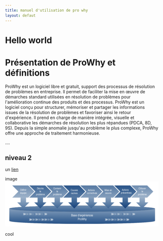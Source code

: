 ```yaml
---
title: manuel d'utilisation de pro why
layout: defaut
---
```


# Hello world

# Présentation de ProWhy et définitions
ProWhy est un logiciel libre et gratuit, support des processus de résolution de problèmes en entreprise. Il permet de faciliter la mise en œuvre de démarches standard utilisées en résolution de problèmes pour l'amélioration continue des produits et des processus.
ProWhy est un logiciel conçu pour structurer, mémoriser et partager les informations issues de la résolution de problèmes et favoriser ainsi le retour d'expérience.
Il prend en charge de manière intégrée, visuelle et collaborative les démarches de résolution les plus répandues (PDCA, 8D, 9S). Depuis la simple anomalie jusqu'au problème le plus complexe, ProWhy offre une approche de traitement harmonieuse.

....  


## niveau 2 
 un [lien](http://www.enit.fr)

image ![le processus generique de ProWhy](/processus-prowhy.png)

cool
